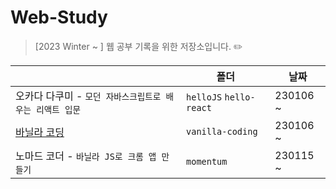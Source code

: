 # Web-Study

> [2023 Winter ~ ] 웹 공부 기록을 위한 저장소입니다. ✏️

|                                                           | 폴더                    | 날짜     |
| --------------------------------------------------------- | ----------------------- | -------- |
| 오카다 다쿠미 - `모던 자바스크립트로 배우는 리액트 입문`  | `helloJS` `hello-react` | 230106 ~ |
| [바닐라 코딩](https://book.vanillacoding.co/starter-kit/) | `vanilla-coding`        | 230106 ~ |
| 노마드 코더 - `바닐라 JS로 크롬 앱 만들기`                | `momentum`              | 230115 ~ |
